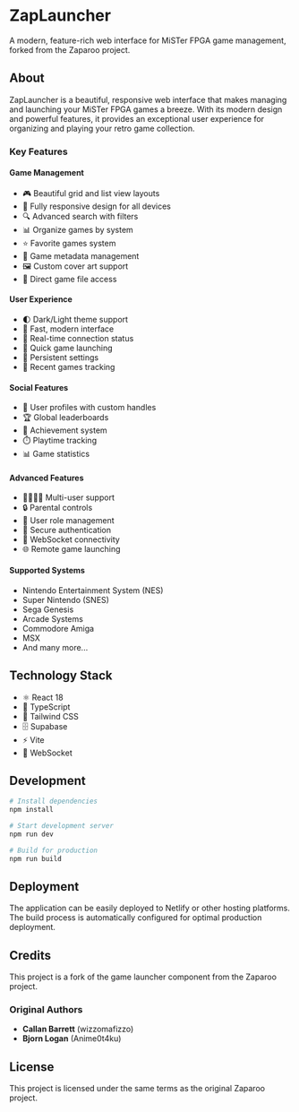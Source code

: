 # ZapLauncher

A modern, feature-rich web interface for MiSTer FPGA game management, forked from the Zaparoo project.

## About

ZapLauncher is a beautiful, responsive web interface that makes managing and launching your MiSTer FPGA games a breeze. With its modern design and powerful features, it provides an exceptional user experience for organizing and playing your retro game collection.

### Key Features

#### Game Management
- 🎮 Beautiful grid and list view layouts
- 📱 Fully responsive design for all devices
- 🔍 Advanced search with filters
- 📊 Organize games by system
- ⭐ Favorite games system
- 📝 Game metadata management
- 🖼️ Custom cover art support
- 📂 Direct game file access

#### User Experience
- 🌓 Dark/Light theme support
- 🚀 Fast, modern interface
- 🔄 Real-time connection status
- 🎯 Quick game launching
- 💾 Persistent settings
- 🏃 Recent games tracking

#### Social Features
- 👤 User profiles with custom handles
- 🏆 Global leaderboards
- 🎯 Achievement system
- ⏱️ Playtime tracking
- 📊 Game statistics

#### Advanced Features
- 👨‍👩‍👧‍👦 Multi-user support
- 🔒 Parental controls
- 👥 User role management
- 🔐 Secure authentication
- 🔄 WebSocket connectivity
- 🌐 Remote game launching

#### Supported Systems
- Nintendo Entertainment System (NES)
- Super Nintendo (SNES)
- Sega Genesis
- Arcade Systems
- Commodore Amiga
- MSX
- And many more...

## Technology Stack

- ⚛️ React 18
- 🔷 TypeScript
- 🎨 Tailwind CSS
- 🗄️ Supabase
- ⚡ Vite
- 🔌 WebSocket

## Development

```bash
# Install dependencies
npm install

# Start development server
npm run dev

# Build for production
npm run build
```

## Deployment

The application can be easily deployed to Netlify or other hosting platforms. The build process is automatically configured for optimal production deployment.

## Credits

This project is a fork of the game launcher component from the Zaparoo project.

### Original Authors
- **Callan Barrett** (wizzomafizzo)
- **Bjorn Logan** (Anime0t4ku)

## License

This project is licensed under the same terms as the original Zaparoo project.